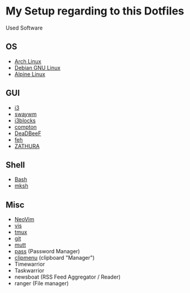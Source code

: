# My Setup regarding to this Dotfiles


Used Software

## OS

* [Arch Linux](https://www.archlinux.org)
* [Debian GNU Linux](https://debian.org)
* [Alpine Linux](https://alpinelinux.org)

## GUI

*   [i3](https://i3wm.org/ "i3 Windowmanager")
*   [swaywm](https://swaywm.org/ "i3 like Wayland compositor")
*   [i3blocks](http://vivien.github.io/i3blocks/)
*   [compton](https://github.com/chjj/compton "Compton is a compositor for X")
*   [DeaDBeeF](http://deadbeef.sourceforge.net/ "Music Player")
*   [feh](https://feh.finalrewind.org/ "feh is an X11 image viewer aimed mostly at console users")
*   [ZATHURA](https://pwmt.org/projects/zathura/ "zathura is a highly customizable and functional document viewer.")

## Shell

*   [Bash](http://tiswww.case.edu/php/chet/bash/bashtop.html)
*   [mksh](http://www.mirbsd.org/mksh.htm)

## Misc

*   [NeoVim](https://neovim.io/)
*   [vis](https://github.com/martanne/vis)
*   [tmux](https://tmux.github.io/)
*   [git](http://www.git-scm.com)
*   [mutt](http://www.mutt.org/)
*   [pass](https://www.passwordstore.org/) (Password Manager)
*   [clipmenu](https://github.com/cdown/clipmenu) (clipboard "Manager")
*   Timewarrior
*   Taskwarrior
*   newsboat (RSS Feed Aggregator / Reader)
*   ranger (File manager)
